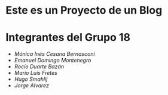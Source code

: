 # Este es un Proyecto de un Blog 

# Integrantes del Grupo 18

- *Mónica Inés Cesana Bernasconi*
- *Emanuel Domingo Montenegro*
- *Rocío Duarte Bazán*
- *Mario Luis Fretes*
- *Hugo Smahlij*
- *Jorge Alvarez*


